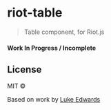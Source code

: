 # riot-table
> Table component, for Riot.js

#### Work In Progress / Incomplete



## License

MIT ©

Based on work by [Luke Edwards](https://lukeed.com)

